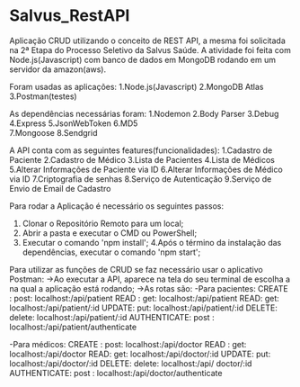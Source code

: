 # Salvus_RestAPI
Aplicação CRUD utilizando o conceito de REST API, a mesma foi solicitada na 2ª Etapa do Processo Seletivo da Salvus Saúde. A atividade foi feita com Node.js(Javascript) com banco de dados em MongoDB rodando em um servidor da amazon(aws).

Foram usadas as aplicações:
 1.Node.js(Javascript)
 2.MongoDB Atlas
 3.Postman(testes)

As dependências necessárias foram:
 1.Nodemon
 2.Body Parser
 3.Debug
 4.Express
 5.JsonWebToken
 6.MD5    
 7.Mongoose
 8.Sendgrid

A API conta com as seguintes features(funcionalidades):
 1.Cadastro de Paciente 
 2.Cadastro de Médico
 3.Lista de Pacientes
 4.Lista de Médicos
 5.Alterar Informações de Paciente via ID
 6.Alterar Informações de Médico via ID
 7.Criptografia de senhas
 8.Serviço de Autenticação
 9.Serviço de Envio de Email de Cadastro

Para rodar a Aplicação é necessário os seguintes passos:

1. Clonar o Repositório Remoto para um local;
2. Abrir a pasta e executar o CMD ou PowerShell;
3. Executar o comando 'npm install';
4.Após o término da instalação das dependências, executar o comando 'npm start';

Para utilizar as funções de CRUD se faz necessário usar o aplicativo Postman:
->Ao executar a API, aparece na tela do seu terminal de escolha a <porta> na qual a aplicação está rodando;
->As rotas são:
   -Para pacientes:
    CREATE : post: localhost:<porta>/api/patient
    READ : get: localhost:<porta>/api/patient
    READ:  get: localhost:<porta>/api/patient/:id
    UPDATE: put: localhost:<porta>/api/patient/:id
    DELETE: delete: localhost:<porta>/api/patient/:id
    AUTHENTICATE: post : localhost:<porta>/api/patient/authenticate

   -Para médicos:
    CREATE : post: localhost:<porta>/api/doctor
    READ : get: localhost:<porta>/api/doctor
    READ:  get: localhost:<porta>/api/doctor/:id
    UPDATE: put: localhost:<porta>/api/doctor/:id
    DELETE: delete: localhost:<porta>/api/ doctor/:id
    AUTHENTICATE: post : localhost:<porta>/api/doctor/authenticate
